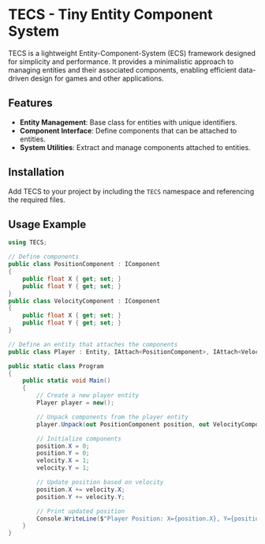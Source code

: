 # TECS - Tiny Entity Component System

TECS is a lightweight Entity-Component-System (ECS) framework designed for simplicity and performance. It provides a minimalistic approach to managing entities and their associated components, enabling efficient data-driven design for games and other applications.

## Features
- **Entity Management**: Base class for entities with unique identifiers.
- **Component Interface**: Define components that can be attached to entities.
- **System Utilities**: Extract and manage components attached to entities.

## Installation
Add TECS to your project by including the `TECS` namespace and referencing the required files.

## Usage Example

```csharp
using TECS;

// Define components
public class PositionComponent : IComponent
{
    public float X { get; set; }
    public float Y { get; set; }
}
public class VelocityComponent : IComponent
{
    public float X { get; set; }
    public float Y { get; set; }
}

// Define an entity that attaches the components
public class Player : Entity, IAttach<PositionComponent>, IAttach<VelocityComponent>;

public static class Program
{
    public static void Main()
    {
        // Create a new player entity
        Player player = new();

        // Unpack components from the player entity
        player.Unpack(out PositionComponent position, out VelocityComponent velocity);

        // Initialize components
        position.X = 0;
        position.Y = 0;
        velocity.X = 1;
        velocity.Y = 1;

        // Update position based on velocity
        position.X += velocity.X;
        position.Y += velocity.Y;

        // Print updated position
        Console.WriteLine($"Player Position: X={position.X}, Y={position.Y}");
    }
}
```